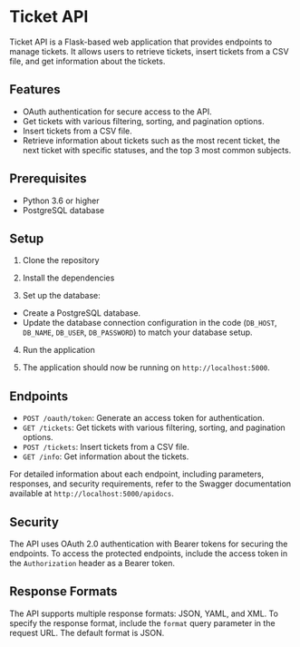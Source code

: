 # Ticket API

Ticket API is a Flask-based web application that provides endpoints to manage tickets. It allows users to retrieve tickets, insert tickets from a CSV file, and get information about the tickets.

## Features

- OAuth authentication for secure access to the API.
- Get tickets with various filtering, sorting, and pagination options.
- Insert tickets from a CSV file.
- Retrieve information about tickets such as the most recent ticket, the next ticket with specific statuses, and the top 3 most common subjects.

## Prerequisites

- Python 3.6 or higher
- PostgreSQL database

## Setup

1. Clone the repository
2. Install the dependencies

3. Set up the database:

- Create a PostgreSQL database.
- Update the database connection configuration in the code (`DB_HOST`, `DB_NAME`, `DB_USER`, `DB_PASSWORD`) to match your database setup.

4. Run the application

5. The application should now be running on `http://localhost:5000`.

## Endpoints

- `POST /oauth/token`: Generate an access token for authentication.
- `GET /tickets`: Get tickets with various filtering, sorting, and pagination options.
- `POST /tickets`: Insert tickets from a CSV file.
- `GET /info`: Get information about the tickets.

For detailed information about each endpoint, including parameters, responses, and security requirements, refer to the Swagger documentation available at `http://localhost:5000/apidocs`.

## Security

The API uses OAuth 2.0 authentication with Bearer tokens for securing the endpoints. To access the protected endpoints, include the access token in the `Authorization` header as a Bearer token.

## Response Formats

The API supports multiple response formats: JSON, YAML, and XML. To specify the response format, include the `format` query parameter in the request URL. The default format is JSON.








